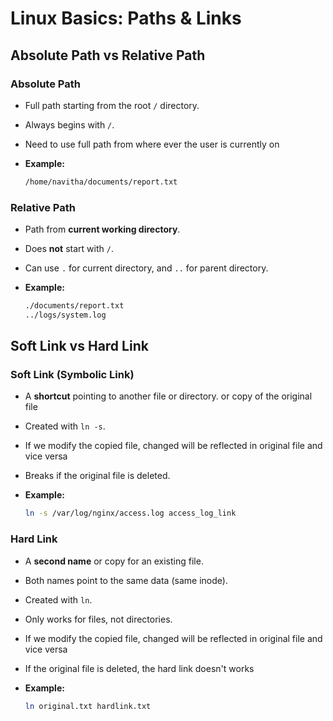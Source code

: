 # Linux Basics: Paths & Links

## Absolute Path vs Relative Path

### Absolute Path

* Full path starting from the root `/` directory.
* Always begins with `/`.
* Need to use full path from where ever the user is currently on
* **Example:**

  ```bash
  /home/navitha/documents/report.txt
  ```

### Relative Path

* Path from **current working directory**.
* Does **not** start with `/`.
* Can use `.` for current directory, and `..` for parent directory.
* **Example:**

  ```bash
  ./documents/report.txt
  ../logs/system.log
  ```


## Soft Link vs Hard Link

### Soft Link (Symbolic Link)

* A **shortcut** pointing to another file or directory. or copy of the original file
* Created with `ln -s`.
* If we modify the copied file, changed will be reflected in original file and vice versa
* Breaks if the original file is deleted.
* **Example:**

  ```bash
  ln -s /var/log/nginx/access.log access_log_link
  ```

### Hard Link

* A **second name** or copy for an existing file.
* Both names point to the same data (same inode).
* Created with `ln`.
* Only works for files, not directories.
* If we modify the copied file, changed will be reflected in original file and vice versa
* If the original file is deleted, the hard link doesn't works

* **Example:**

  ```bash
  ln original.txt hardlink.txt
  ```


